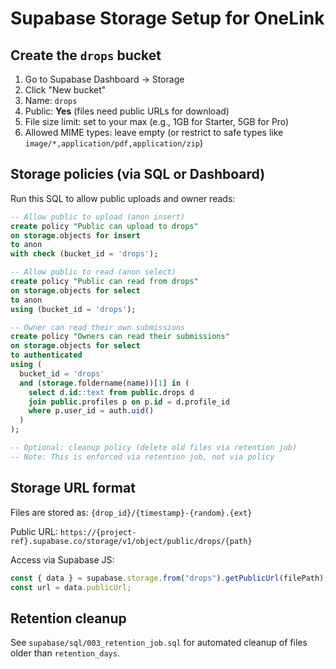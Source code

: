 # Supabase Storage Setup for OneLink

## Create the `drops` bucket

1. Go to Supabase Dashboard → Storage
2. Click "New bucket"
3. Name: `drops`
4. Public: **Yes** (files need public URLs for download)
5. File size limit: set to your max (e.g., 1GB for Starter, 5GB for Pro)
6. Allowed MIME types: leave empty (or restrict to safe types like `image/*,application/pdf,application/zip`)

## Storage policies (via SQL or Dashboard)

Run this SQL to allow public uploads and owner reads:

```sql
-- Allow public to upload (anon insert)
create policy "Public can upload to drops"
on storage.objects for insert
to anon
with check (bucket_id = 'drops');

-- Allow public to read (anon select)
create policy "Public can read from drops"
on storage.objects for select
to anon
using (bucket_id = 'drops');

-- Owner can read their own submissions
create policy "Owners can read their submissions"
on storage.objects for select
to authenticated
using (
  bucket_id = 'drops'
  and (storage.foldername(name))[1] in (
    select d.id::text from public.drops d
    join public.profiles p on p.id = d.profile_id
    where p.user_id = auth.uid()
  )
);

-- Optional: cleanup policy (delete old files via retention job)
-- Note: This is enforced via retention job, not via policy
```

## Storage URL format

Files are stored as: `{drop_id}/{timestamp}-{random}.{ext}`

Public URL: `https://{project-ref}.supabase.co/storage/v1/object/public/drops/{path}`

Access via Supabase JS:
```ts
const { data } = supabase.storage.from("drops").getPublicUrl(filePath);
const url = data.publicUrl;
```

## Retention cleanup

See `supabase/sql/003_retention_job.sql` for automated cleanup of files older than `retention_days`.

